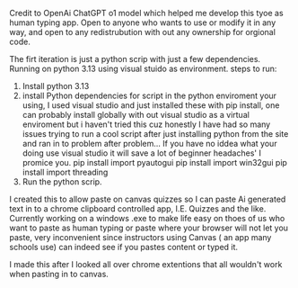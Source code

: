 Credit to OpenAi ChatGPT o1 model which helped me develop this tyoe as human typing app.
Open to anyone who wants to use or modify it in any way, and open to any redistrubution with out any ownership for orgional code.

The firt iteration is just a python scrip with just a few dependencies. Running on python 3.13 using visual stuido as environment.
steps to run:
1. Install python 3.13
2. install Python dependencies for script in the python enviroment your using, I used visual studio and just installed these with pip install, one can probably install globally with out visual studio as a virtual enviroment but i haven't tried this cuz honestly I have had so many issues trying to run a cool script after just installing python from the site and ran in to problem after problem...
If you have no iddea what your doing use visual studio it will save a lot of beginner headaches' I promice you.
  pip install import pyautogui
  pip install import win32gui 
  pip install import threading
3. Run the python scrip.



I created this to allow paste on canvas quizzes so I can paste Ai generated text in to a chrome clipboard controlled app, I.E. Quizzes and the like. 
Currently working on a windows .exe to make life easy on thoes of us who want to paste as human typing or paste where your browser will not let you paste, very inconvenient since instructors using Canvas ( an app many schools use) can indeed see if you pastes content or typed it.

I made this after I looked all over chrome extentions that all wouldn't work when pasting in to canvas.
